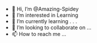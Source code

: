 - 👋 Hi, I’m @Amazing-Spidey
- 👀 I’m interested in Learning
- 🌱 I’m currently learning . . .
- 💞️ I’m looking to collaborate on ...
- 📫 How to reach me ...

<!---
Amazing-Spidey/Amazing-Spidey is a ✨ special ✨ repository because its `README.md` (this file) appears on your GitHub profile.
You can click the Preview link to take a look at your changes.
--->
